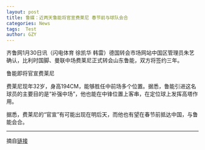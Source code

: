 ```yaml
---
layout: post
title: 鲁媒：近两天鲁能将官宣费莱尼 春节前与球队会合
categories: News
tags:  Test
author: GZY
---
```


齐鲁网1月30日讯（闪电体育 徐凯华 韩雷）德国转会市场网站中国区管理员朱艺确认，比利时国脚、曼联中场费莱尼正式转会山东鲁能，双方将签约三年。

鲁能即将官宣费莱尼

费莱尼现年32岁，身高194CM，能够胜任中前场多个位置。据悉，鲁能引进这名球员的主要目的是“补强中场”，他也能在中锋位置上客串，在定位球上发挥高塔作用。

据悉，费莱尼的“官宣”有可能出现在明后天，而他也有望在春节前抵达中国，与鲁能会合。

*****

摘自[链接](http://sports.qq.com/a/20190131/005384.htm)